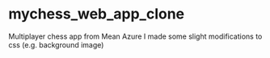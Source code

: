 # mychess_web_app_clone
Multiplayer chess app from Mean Azure
I made some slight modifications to css (e.g. background image)
